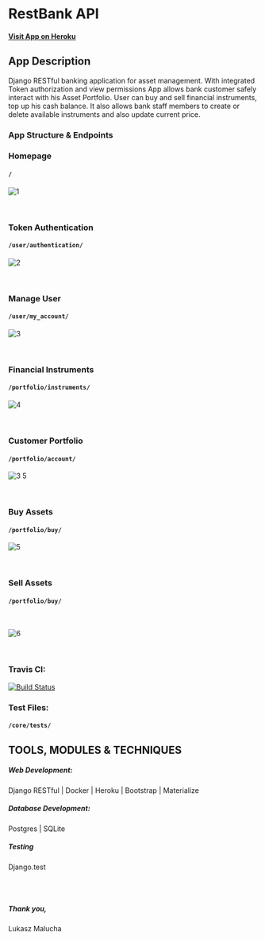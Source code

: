 # RestBank API

#### [Visit App on Heroku](https://restbank-api1.herokuapp.com/)



## App Description

Django RESTful banking application for asset management. With integrated Token authorization and view permissions App allows bank customer safely interact with his Asset Portfolio. 
User can buy and sell financial instruments, top up his cash balance. It also allows bank staff members to create or delete available instruments and also update current price.



### App Structure & Endpoints

### Homepage
#### `/`
 
![1](https://user-images.githubusercontent.com/26208598/53289476-45f3cc80-378e-11e9-8c19-36568d8f95ed.JPG)

<br>
 
### Token Authentication
#### `/user/authentication/`

![2](https://user-images.githubusercontent.com/26208598/53289477-4724f980-378e-11e9-951e-a9e4e4763742.JPG)

<br>
 
### Manage User
#### `/user/my_account/`

![3](https://user-images.githubusercontent.com/26208598/53289478-48562680-378e-11e9-98a1-ea6d188698cd.JPG) 


<br>
 
### Financial Instruments
#### `/portfolio/instruments/`

![4](https://user-images.githubusercontent.com/26208598/53289480-4b511700-378e-11e9-9f2b-b2418b436ec7.JPG)
 


<br>

### Customer Portfolio
#### `/portfolio/account/`

![3 5](https://user-images.githubusercontent.com/26208598/53289505-bb5f9d00-378e-11e9-9e85-f6ce4074fb3a.JPG)

<br>

### Buy Assets
#### `/portfolio/buy/`

![5](https://user-images.githubusercontent.com/26208598/53289481-4d1ada80-378e-11e9-94d2-9515c379617e.JPG)


<br>

### Sell Assets
#### `/portfolio/buy/`

<br>
 
![6](https://user-images.githubusercontent.com/26208598/53289482-4e4c0780-378e-11e9-97f0-9c2439ce0f80.JPG)


<br>

### Travis CI:

[![Build Status](https://travis-ci.com/LukaszMalucha/RESTBank-App.svg?branch=master)](https://travis-ci.com/LukaszMalucha/RESTBank-App)

### Test Files:

#### `/core/tests/`


## TOOLS, MODULES & TECHNIQUES

##### Web Development:
Django RESTful | Docker | Heroku | Bootstrap | Materialize


##### Database Development:
Postgres | SQLite

##### Testing
Django.test


<br>
<br>

##### Thank you,

Lukasz Malucha





    









